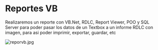 # Reportes VB
Realizaremos un reporte con VB.Net, RDLC, Report Viewer, POO y SQL Server para poder pasar los datos de un Textbox a un informe RDLC con imagen, para asi poder imprimir, exportar, guardar, etc

![reporvb.jpg](https://i.postimg.cc/TPRGw0QF/reporvb.jpg)
